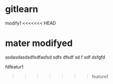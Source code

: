 # gitlearn
modify1
<<<<<<< HEAD


mater modifyed
=======
asdasdasdsdfsdfasfsd
sdfs
dfsdf
sd
f
sdf
dsfgfd

fdfeatur1
>>>>>>> feature1
